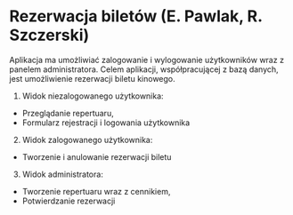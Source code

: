 Rezerwacja biletów (E. Pawlak, R. Szczerski)
==================

Aplikacja ma umożliwiać zalogowanie i wylogowanie użytkowników wraz 
z panelem administratora. Celem aplikacji, współpracującej z bazą danych,
jest umożliwienie rezerwacji biletu kinowego.

1. Widok niezalogowanego użytkownika:
  * Przeglądanie repertuaru,
  * Formularz rejestracji i logowania użytkownika
2. Widok zalogowanego użytkownika:
  * Tworzenie i anulowanie rezerwacji biletu
3. Widok administratora:
  * Tworzenie repertuaru wraz z cennikiem,
  * Potwierdzanie rezerwacji
